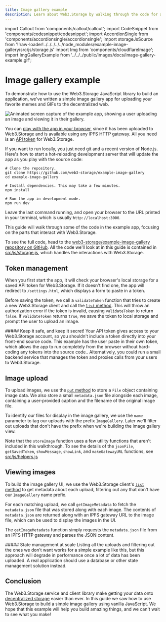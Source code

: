 ```yaml
---
title: Image gallery example
description: Learn about Web3.Storage by walking through the code for a simple image gallery app that runs entirely in the browser.
---
```


import Callout from 'components/callout/callout';
import CodeSnippet from 'components/codesnippet/codesnippet';
import AccordionSingle from 'components/accordionsingle/accordionsingle';
import storageJsSource from '!!raw-loader!../../../../../node_modules/example-image-gallery/src/js/storage.js'
import Img from 'components/cloudflareImage';
import ImgGalleryExample from '../../../public/images/docs/image-gallery-example.gif';

# Image gallery example

To demonstrate how to use the Web3.Storage JavaScript library to build an application, we've written a simple image gallery app for uploading your favorite memes and GIFs to the decentralized web.

<Img src={ImgGalleryExample} alt="Animated screen capture of the example app, showing a user uploading an image and viewing it in their gallery." />

You can [play with the app in your browser][example-demo], since it has been uploaded to Web3.Storage and is available using any IPFS HTTP gateway. All you need is an [API token][howto-token] for Web3.Storage.

If you want to run locally, you just need git and a recent version of Node.js. Here's how to start a hot-reloading development server that will update the app as you play with the source code:

```shell
# Clone the repository.
git clone https://github.com/web3-storage/example-image-gallery
cd example-image-gallery

# Install dependencies. This may take a few minutes.
npm install

# Run the app in development mode.
npm run dev
```

Leave the last command running, and open your browser to the URL printed in your terminal, which is usually `http://localhost:3000`.

This guide will walk through some of the code in the example app, focusing on the parts that interact with Web3.Storage.

To see the full code, head to the [web3-storage/example-image-gallery repository on GitHub][github-example-repo]. All the code we'll look at in this guide is contained in [src/js/storage.js][github-storage.js], which handles the interactions with Web3.Storage.

## Token management

When you first start the app, it will check your browser's local storage for a saved API token for Web3.Storage. If it doesn't find one, the app will redirect to `/settings.html`, which displays a form to paste in a token.

Before saving the token, we call a `validateToken` function that tries to create a new Web3.Storage client and call the [`list` method][reference-js-list]. This will throw an authorization error if the token is invalid, causing `validateToken` to return `false`. If `validateToken` returns `true`, we save the token to local storage and prompt the user to upload an image.

<AccordionSingle heading="validateToken(token)">
    <CodeSnippet lang="js" src={storageJsSource} region="validateToken" />
</AccordionSingle>

<Callout type="warning">
  ##### Keep it safe, and keep it secret!
  Your API token gives access to your Web3.Storage account, so you shouldn't include a token directly into your front-end source code. This example has the user paste in their own token, which allows the app to run completely from the browser without hard-coding any tokens into the source code.. Alternatively, you could run a small backend service that manages the token and proxies calls from your users to Web3.Storage.
</Callout>

## Image upload

To upload images, we use the [`put` method][reference-js-put] to store a `File` object containing image data. We also store a small `metadata.json` file alongside each image, containing a user-provided caption and the filename of the original image file.

To identify our files for display in the image gallery, we use the `name` parameter to tag our uploads with the prefix `ImageGallery`. Later we'll filter out uploads that don't have the prefix when we're building the image gallery view.

<AccordionSingle heading="storeImage(imageFile, caption)">
  <CodeSnippet lang="js" src={storageJsSource} region="storeImage" />
</AccordionSingle>

Note that the `storeImage` function uses a few utility functions that aren't included in this walkthrough. To see the details of the `jsonFile`, `getSavedToken`, `showMessage`, `showLink`, and `makeGatewayURL` functions, see [src/js/helpers.js][github-helpers.js]

## Viewing images

To build the image gallery UI, we use the Web3.Storage client's [`list` method][reference-js-list] to get metadata about each upload, filtering out any that don't have our `ImageGallery` name prefix.

<AccordionSingle heading="listImageMetadata()">
  <CodeSnippet lang="js" src={storageJsSource} region="listImageMetadata" />
</AccordionSingle>

For each matching upload, we call `getImageMetadata` to fetch the `metadata.json` file that was stored along with each image. The contents of `metadata.json` are returned along with an IPFS gateway URL to the image file, which can be used to display the images in the UI.

The `getImageMetadata` function simply requests the `metadata.json` file from an IPFS HTTP gateway and parses the JSON content.

<AccordionSingle heading="getImageMetadata(cid)">
  <CodeSnippet lang="js" src={storageJsSource} region="getImageMetadata" />
</AccordionSingle>

<Callout type="warning">
  ##### State management at scale
  Listing all the uploads and filtering out the ones we don't want works for a simple example like this, but this approach will degrade in performance once a lot of data has been uploaded. A real application should use a database or other state management solution instead.
</Callout>

## Conclusion

The Web3.Storage service and client library make getting your data onto [decentralized storage][concepts-decentralized-storage] easier than ever. In this guide we saw how to use Web3.Storage to build a simple image gallery using vanilla JavaScript. We hope that this example will help you build amazing things, and we can't wait to see what you make!

[howto-token]: ../how-tos/generate-api-token.md
[reference-js-put]: ../reference/js-client-library.md#store-files
[reference-js-list]: ../reference/js-client-library.md#list-uploads
[concepts-decentralized-storage]: ../concepts/decentralized-storage.md
[github-example-repo]: https://github.com/web3-storage/example-image-gallery
[github-storage.js]: https://github.com/web3-storage/example-image-gallery/blob/main/src/js/storage.js
[github-helpers.js]: https://github.com/web3-storage/example-image-gallery/blob/main/src/js/helpers.js
[example-demo]: https://bafybeih6g2mhnqmn437qvkglrksdzida3gbx37lgicoips2xw6vdqca3ay.ipfs.dweb.link
